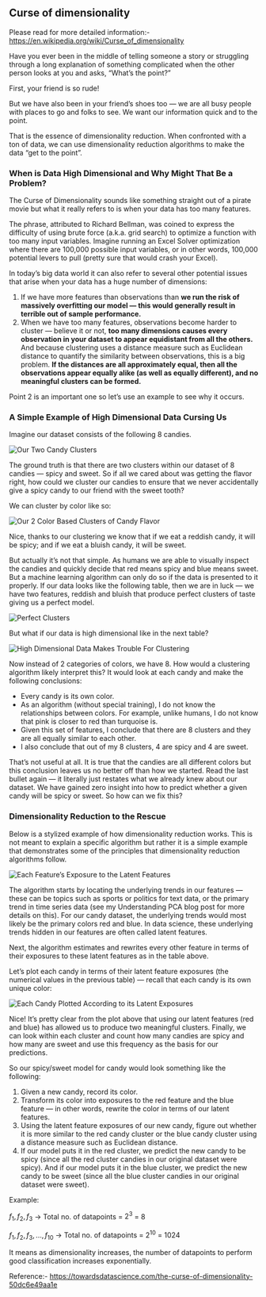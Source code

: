 ## Curse of dimensionality

Please read for more detailed information:- https://en.wikipedia.org/wiki/Curse_of_dimensionality

Have you ever been in the middle of telling someone a story or struggling through a long explanation of something complicated when the other person looks at you and asks, “What’s the point?”

First, your friend is so rude!

But we have also been in your friend’s shoes too — we are all busy people with places to go and folks to see. We want our information quick and to the point.

That is the essence of dimensionality reduction. When confronted with a ton of data, we can use dimensionality reduction algorithms to make the data “get to the point”.

### When is Data High Dimensional and Why Might That Be a Problem?

The Curse of Dimensionality sounds like something straight out of a pirate movie but what it really refers to is when your data has too many features.

The phrase, attributed to Richard Bellman, was coined to express the difficulty of using brute force (a.k.a. grid search) to optimize a function with too many input variables. Imagine running an Excel Solver optimization where there are 100,000 possible input variables, or in other words, 100,000 potential levers to pull (pretty sure that would crash your Excel).

In today’s big data world it can also refer to several other potential issues that arise when your data has a huge number of dimensions:

1. If we have more features than observations than **we run the risk of massively overfitting our model — this would generally result in terrible out of sample performance.**
2. When we have too many features, observations become harder to cluster — believe it or not, **too many dimensions causes every observation in your dataset to appear equidistant from all the others.** And because clustering uses a distance measure such as Euclidean distance to quantify the similarity between observations, this is a big problem. **If the distances are all approximately equal, then all the observations appear equally alike (as well as equally different), and no meaningful clusters can be formed.**

Point 2 is an important one so let’s use an example to see why it occurs.

### A Simple Example of High Dimensional Data Cursing Us

Imagine our dataset consists of the following 8 candies.

![Our Two Candy Clusters](images/33.jpeg)

The ground truth is that there are two clusters within our dataset of 8 candies — spicy and sweet. So if all we cared about was getting the flavor right, how could we cluster our candies to ensure that we never accidentally give a spicy candy to our friend with the sweet tooth?

We can cluster by color like so:

![Our 2 Color Based Clusters of Candy Flavor](images/34.jpeg)

Nice, thanks to our clustering we know that if we eat a reddish candy, it will be spicy; and if we eat a bluish candy, it will be sweet.

But actually it’s not that simple. As humans we are able to visually inspect the candies and quickly decide that red means spicy and blue means sweet. But a machine learning algorithm can only do so if the data is presented to it properly. If our data looks like the following table, then we are in luck — we have two features, reddish and bluish that produce perfect clusters of taste giving us a perfect model.

![Perfect Clusters](images/35.jpeg)

But what if our data is high dimensional like in the next table?

![High Dimensional Data Makes Trouble For Clustering](images/36.jpeg)

Now instead of 2 categories of colors, we have 8. How would a clustering algorithm likely interpret this? It would look at each candy and make the following conclusions:

- Every candy is its own color.
- As an algorithm (without special training), I do not know the relationships between colors. For example, unlike humans, I do not know that pink is closer to red than turquoise is.
- Given this set of features, I conclude that there are 8 clusters and they are all equally similar to each other.
- I also conclude that out of my 8 clusters, 4 are spicy and 4 are sweet.

That’s not useful at all. It is true that the candies are all different colors but this conclusion leaves us no better off than how we started. Read the last bullet again — it literally just restates what we already knew about our dataset. We have gained zero insight into how to predict whether a given candy will be spicy or sweet. So how can we fix this?

### Dimensionality Reduction to the Rescue

Below is a stylized example of how dimensionality reduction works. This is not meant to explain a specific algorithm but rather it is a simple example that demonstrates some of the principles that dimensionality reduction algorithms follow.

![Each Feature’s Exposure to the Latent Features](images/37.jpeg)

The algorithm starts by locating the underlying trends in our features — these can be topics such as sports or politics for text data, or the primary trend in time series data (see my Understanding PCA blog post for more details on this). For our candy dataset, the underlying trends would most likely be the primary colors red and blue. In data science, these underlying trends hidden in our features are often called latent features.

Next, the algorithm estimates and rewrites every other feature in terms of their exposures to these latent features as in the table above.

Let’s plot each candy in terms of their latent feature exposures (the numerical values in the previous table) — recall that each candy is its own unique color:

![Each Candy Plotted According to its Latent Exposures](images/38.jpeg)

Nice! It’s pretty clear from the plot above that using our latent features (red and blue) has allowed us to produce two meaningful clusters. Finally, we can look within each cluster and count how many candies are spicy and how many are sweet and use this frequency as the basis for our predictions.

So our spicy/sweet model for candy would look something like the following:

1. Given a new candy, record its color.
2. Transform its color into exposures to the red feature and the blue feature — in other words, rewrite the color in terms of our latent features.
3. Using the latent feature exposures of our new candy, figure out whether it is more similar to the red candy cluster or the blue candy cluster using a distance measure such as Euclidean distance.
4. If our model puts it in the red cluster, we predict the new candy to be spicy (since all the red cluster candies in our original dataset were spicy). And if our model puts it in the blue cluster, we predict the new candy to be sweet (since all the blue cluster candies in our original dataset were sweet).

Example:

$f_1, f_2, f_3$ $\rightarrow$ Total no. of datapoints = $2^3$ = 8

$f_1, f_2, f_3, ..., f_10$ $\rightarrow$ Total no. of datapoints = $2^10$ = 1024

It means as dimensionality increases, the number of datapoints to perform good classification increases exponentially.

Reference:- https://towardsdatascience.com/the-curse-of-dimensionality-50dc6e49aa1e